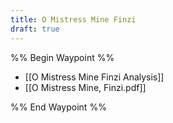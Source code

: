 ```yaml
---
title: O Mistress Mine Finzi
draft: true
---
```


%% Begin Waypoint %%
- [[O Mistress Mine Finzi Analysis]]
- [[O Mistress Mine, Finzi.pdf]]

%% End Waypoint %%
